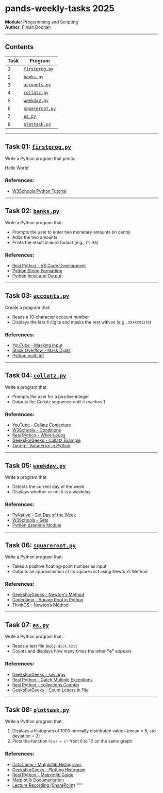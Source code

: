# pands-weekly-tasks 2025
**Module:** Programming and Scripting  
**Author:** Finian Doonan  

---


## Contents

| Task | Program         |
|------|------------------|
| 1    | [`firstprog.py`](firstprog.py)   |
| 2    | [`banks.py`](banks.py)             |
| 3    | [`accounts.py`](accounts.py)     |
| 4    | [`collatz.py`](collatz.py)       |
| 5    | [`weekday.py`](weekday.py)       |
| 6    | [`squareroot.py`](squareroot.py) |
| 7    | [`es.py`](es.py)                 |
| 8    | [`plottask.py`](plottask.py)     |

---

## Task 01: [`firstprog.py`](firstprog.py)

Write a Python program that prints:

Hello World!


### References:
- [W3Schools Python Tutorial](https://www.w3schools.com/python/default.asp)

---

## Task 02: [`banks.py`](banks.py)

Write a Python program that:
- Prompts the user to enter two monetary amounts (in cents)
- Adds the two amounts
- Prints the result in euro format (e.g., `€1.50`)

### References:
- [Real Python - VS Code Development](https://realpython.com/python-development-visual-studio-code/)
- [Python String Formatting](https://www.w3schools.com/python/python_string_formatting.asp)
- [Python Input and Output](https://realpython.com/python-input-output/)

---

## Task 03: [`accounts.py`](accounts.py)

Create a program that:
- Reads a 10-character account number
- Displays the last 4 digits and masks the rest with `X`s (e.g., `XXXXXX1234`)

### References:
- [YouTube - Masking Input](https://www.youtube.com/watch?v=H2uYYigqCnE)
- [Stack Overflow - Mask Digits](https://stackoverflow.com/questions/59342854/how-to-mask-input-and-display-the-last-4-digit-using-python)
- [Python math.inf](https://docs.python.org/3/library/math.html#math.inf)

---

## Task 04: [`collatz.py`](collatz.py)

Write a program that:
- Prompts the user for a positive integer
- Outputs the Collatz sequence until it reaches 1

### References:
- [YouTube - Collatz Conjecture](https://www.youtube.com/watch?v=094y1Z2wpJg&t=1s)
- [W3Schools - Conditions](https://www.w3schools.com/python/python_conditions.asp)
- [Real Python - While Loops](https://realpython.com/python-while-loop/)
- [GeeksForGeeks - Collatz Example](https://www.geeksforgeeks.org/program-to-print-collatz-sequence/?ref=ml_lbp)
- [Turing - ValueError in Python](https://www.turing.com/kb/valueerror-in-python-and-how-to-fix)

---

## Task 05: [`weekday.py`](weekday.py)

Write a program that:
- Detects the current day of the week
- Displays whether or not it is a weekday

### References:
- [PyNative - Get Day of the Week](https://pynative.com/python-get-the-day-of-week/)
- [W3Schools - Sets](https://www.w3schools.com/python/python_sets.asp)
- [Python datetime Module](https://docs.python.org/3/library/datetime.html)

---

## Task 06: [`squareroot.py`](squareroot.py)

Write a Python program that:
- Takes a positive floating-point number as input
- Outputs an approximation of its square root using Newton’s Method

### References:
- [GeeksForGeeks - Newton's Method](https://www.geeksforgeeks.org/find-root-of-a-number-using-newtons-method/)
- [Codedamn - Square Root in Python](https://codedamn.com/news/python/calculate-square-root-in-python)
- [ThinkCS - Newton’s Method](https://runestone.academy/ns/books/published/thinkcspy/MoreAboutIteration/NewtonsMethod.html)

---

## Task 07: [`es.py`](es.py)

Write a Python program that:
- Reads a text file (`moby-dick.txt`)
- Counts and displays how many times the letter **"e"** appears

### References:
- [GeeksForGeeks - sys.argv](https://www.geeksforgeeks.org/how-to-use-sys-argv-in-python/)
- [Real Python - Catch Multiple Exceptions](https://realpython.com/python-catch-multiple-exceptions/)
- [Real Python - collections.Counter](https://realpython.com/python-counter/)
- [GeeksForGeeks - Count Letters in File](https://www.geeksforgeeks.org/count-the-number-of-times-a-letter-appears-in-a-text-file-in-python/)

---

## Task 08: [`plottask.py`](plottask.py)

Write a Python program that:
1. Displays a histogram of 1000 normally distributed values (mean = 5, std deviation = 2)
2. Plots the function `h(x) = x³` from 0 to 10 on the same graph

### References:
- [DataCamp - Matplotlib Histograms](https://www.datacamp.com/tutorial/histograms-matplotlib)
- [GeeksForGeeks - Plotting Histogram](https://www.geeksforgeeks.org/plotting-histogram-in-python-using-matplotlib/)
- [Real Python - Matplotlib Guide](https://realpython.com/python-matplotlib-guide/)
- [Matplotlib Documentation](https://matplotlib.org/stable/tutorials/pyplot.html)
- [Lecture Recording (SharePoint)](https://atlantictu-my.sharepoint.com/:v:/g/personal/andrew_beatty_atu_ie/Edh4_evzuF9Eve4bT5Ey5VUBfGvhJZlVIzTnQobkJ-1ixg?e=EG2ojs&nav=eyJyZWZlcnJhbEluZm8iOnsicmVmZXJyYWxBcHAiOiJTdHJlYW1XZWJBcHAiLCJyZWZlcnJhbFZpZXciOiJTaGFyZURpYWxvZy1MaW5rIiwicmVmZXJyYWxBcHBQbGF0Zm9ybSI6IldlYiIsInJlZmVycmFsTW9kZSI6InZpZXcifX0%3D)
"""


